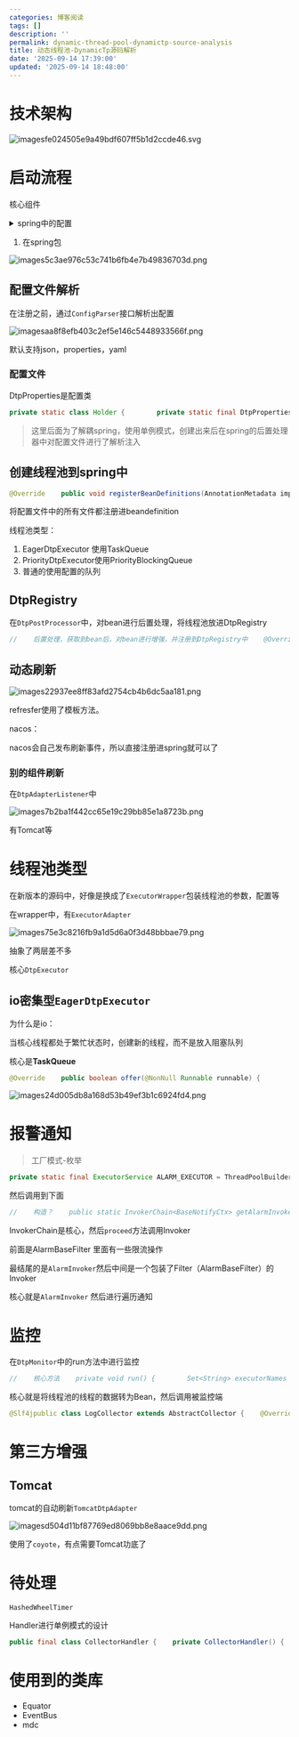 ```yaml
---
categories: 博客阅读
tags: []
description: ''
permalink: dynamic-thread-pool-dynamictp-source-analysis
title: 动态线程池-DynamicTp源码解析
date: '2025-09-14 17:39:00'
updated: '2025-09-14 18:48:00'
---
```


# 技术架构


![imagesfe024505e9a49bdf607ff5b1d2ccde46.svg](/images/90f93117157cc53567aab3b6e3739806.svg)


# 启动流程


核心组件

<details>
<summary>spring中的配置</summary>

```java
package org.dromara.dynamictp.spring;

import org.dromara.dynamictp.common.properties.DtpProperties;
import org.dromara.dynamictp.core.DtpRegistry;
import org.dromara.dynamictp.core.monitor.DtpMonitor;
import org.dromara.dynamictp.core.lifecycle.DtpLifecycle;
import org.dromara.dynamictp.core.lifecycle.LifeCycleManagement;
import org.dromara.dynamictp.core.support.DtpBannerPrinter;
import org.dromara.dynamictp.spring.lifecycle.DtpLifecycleSpringAdapter;
import org.dromara.dynamictp.spring.listener.DtpApplicationListener;
import org.springframework.beans.factory.config.BeanDefinition;
import org.springframework.context.annotation.Bean;
import org.springframework.context.annotation.Configuration;
import org.springframework.context.annotation.Role;

/**
 * DtpBaseBeanConfiguration related
 *
 * @author yanhom
 * @since 1.0.0
 **/
@Configuration
@Role(BeanDefinition.ROLE_INFRASTRUCTURE)
public class DtpBaseBeanConfiguration {

    @Bean
    public DtpProperties dtpProperties() {
        //        使用了单例，因为这些配置在spring的生命周期中进行了解析录入
        return DtpProperties.getInstance();
    }

    @Bean
    public DtpLifecycle dtpLifecycle() {
        return new DtpLifecycle();
    }

    @Bean
    public DtpRegistry dtpRegistry(DtpProperties dtpProperties) {
        return new DtpRegistry(dtpProperties);
    }

    @Bean
    public DtpMonitor dtpMonitor(DtpProperties dtpProperties) {
        return new DtpMonitor(dtpProperties);
    }

    @Bean
    public DtpBannerPrinter dtpBannerPrinter() {
        return DtpBannerPrinter.getInstance();
    }

    @Bean
    public DtpLifecycleSpringAdapter dtpLifecycleSpringAdapter(LifeCycleManagement lifeCycleManagement) {
        return new DtpLifecycleSpringAdapter(lifeCycleManagement);
    }

    @Bean
    public DtpApplicationListener dtpApplicationListener() {
        return new DtpApplicationListener();
    }
}
```


</details>

1. 在spring包

![images5c3ae976c53c741b6fb4e7b49836703d.png](/images/f382bfa14b7b985e8104ee563bb3d2e7.png)


## 配置文件解析


在注册之前，通过`ConfigParser`接口解析出配置


![imagesaa8f8efb403c2ef5e146c5448933566f.png](/images/4b416a0788169bf1460fe96c081a8c66.png)


默认支持json，properties，yaml


### 配置文件


DtpProperties是配置类


```java
private static class Holder {        private static final DtpProperties INSTANCE = new DtpProperties();    }
```

> 这里后面为了解耦spring，使用单例模式，创建出来后在spring的后置处理器中对配置文件进行了解析注入

## 创建线程池到spring中


```java
@Override    public void registerBeanDefinitions(AnnotationMetadata importingClassMetadata, BeanDefinitionRegistry registry) {        DtpProperties dtpProperties = DtpProperties.getInstance();        BinderHelper.bindDtpProperties(environment, dtpProperties);        val executors = dtpProperties.getExecutors();        if (CollectionUtils.isEmpty(executors)) {            log.info("DynamicTp registrar, no executors are configured.");            return;        }// 将每个线程池的配置都放进spring注册中心        executors.forEach(e -> {            if (!e.isAutoCreate()) {                return;            }            Class<?> executorTypeClass = ExecutorType.getClass(e.getExecutorType());            Map<String, Object> propertyValues = buildPropertyValues(e);            Object[] args = buildConstructorArgs(executorTypeClass, e);            BeanRegistrationUtil.register(registry, e.getThreadPoolName(), executorTypeClass, propertyValues, args);        });    }
```


将配置文件中的所有文件都注册进beandefinition


线程池类型：

1. EagerDtpExecutor 使用TaskQueue
2. PriorityDtpExecutor使用PriorityBlockingQueue
3. 普通的使用配置的队列

## DtpRegistry


在`DtpPostProcessor`中，对bean进行后置处理，将线程池放进DtpRegistry


```java
//    后置处理，获取到bean后，对bean进行增强，并注册到DtpRegistry中    @Override    public Object postProcessAfterInitialization(@NonNull Object bean, @NonNull String beanName) throws BeansException {//      对是 ThreadPoolExecutor或者 ThreadPoolTaskExecutor类型的bean进行处理，如果不是直接退出        if (!(bean instanceof ThreadPoolExecutor) && !(bean instanceof ThreadPoolTaskExecutor)) {            return bean;        }        if (bean instanceof DtpExecutor) {            return registerAndReturnDtp(bean);        }        // register juc ThreadPoolExecutor or ThreadPoolTaskExecutor        return registerAndReturnCommon(bean, beanName);    }
```


## 动态刷新


![images22937ee8ff83afd2754cb4b6dc5aa181.png](/images/f4bbf9f9aa4587ed468a8303688e2984.png)


refresfer使用了模板方法。


nacos：


nacos会自己发布刷新事件，所以直接注册进spring就可以了


### 别的组件刷新


在`DtpAdapterListener`中


![images7b2ba1f442cc65e19c29bb85e1a8723b.png](/images/4baff87506bdbb1c95668b77406d97cf.png)


有Tomcat等


# 线程池类型


在新版本的源码中，好像是换成了`ExecutorWrapper`包装线程池的参数，配置等


在wrapper中，有`ExecutorAdapter`


![images75e3c8216fb9a1d5d6a0f3d48bbbae79.png](/images/64e831ca11f0bb6537a5ae91217318d0.png)


抽象了两层差不多


核心`DtpExecutor`


## io密集型`EagerDtpExecutor`


为什么是io：


当核心线程都处于繁忙状态时，创建新的线程，而不是放入阻塞队列


核心是**TaskQueue**


```java
@Override    public boolean offer(@NonNull Runnable runnable) {        if (executor == null) {            throw new RejectedExecutionException("The task queue does not have executor.");        }        if (executor.getPoolSize() == executor.getMaximumPoolSize()) {            return super.offer(runnable);        }        // have free worker. put task into queue to let the worker deal with task.        if (executor.getSubmittedTaskCount() <= executor.getPoolSize()) {            return super.offer(runnable);        }        // return false to let executor create new worker.        //   还没到最大的线程,返回false让父创建线程        if (executor.getPoolSize() < executor.getMaximumPoolSize()) {            return false;        }        // currentPoolThreadSize >= max        return super.offer(runnable);    }
```


![images24d005db8a168d53b49ef3b1c6924fd4.png](/images/df2f6e72e1b4b8eac63956f1d151bbc1.png)


# 报警通知

> 工厂模式-枚举

```java
private static final ExecutorService ALARM_EXECUTOR = ThreadPoolBuilder.newBuilder()            .threadFactory("dtp-alarm")            .corePoolSize(1)            .maximumPoolSize(1)            .workQueue(LINKED_BLOCKING_QUEUE.getName(), 2000)            .rejectedExecutionHandler(RejectedTypeEnum.DISCARD_OLDEST_POLICY.getName())            .rejectEnhanced(false)            .taskWrappers(TaskWrappers.getInstance().getByNames(Sets.newHashSet("mdc")))            .buildDynamic();    private static final InvokerChain<BaseNotifyCtx> ALARM_INVOKER_CHAIN;    static {//        构建责任链        ALARM_INVOKER_CHAIN = NotifyFilterBuilder.getAlarmInvokerChain();    }
```


然后调用到下面


```java
//    构造？    public static InvokerChain<BaseNotifyCtx> getAlarmInvokerChain() {//        spi机制加载的spring容器（解耦了）        val filters = ContextManagerHelper.getBeansOfType(NotifyFilter.class);        Collection<NotifyFilter> alarmFilters = Lists.newArrayList(filters.values());//        责任链？        alarmFilters.add(new AlarmBaseFilter());        alarmFilters = alarmFilters.stream()                .filter(x -> x.supports(NotifyTypeEnum.ALARM))                .sorted(Comparator.comparing(Filter::getOrder))                .collect(Collectors.toList());        return InvokerChainFactory.buildInvokerChain(new AlarmInvoker(), alarmFilters.toArray(new NotifyFilter[0]));    }
```


InvokerChain是核心，然后`proceed`方法调用Invoker


前面是AlarmBaseFilter 里面有一些限流操作


最结尾的是`AlarmInvoker`然后中间是一个包装了Filter（AlarmBaseFilter）的Invoker


核心就是`AlarmInvoker` 然后进行遍历通知


# 监控


在`DtpMonitor`中的run方法中进行监控


```java
//    核心方法    private void run() {        Set<String> executorNames = DtpRegistry.getAllExecutorNames();        try {//            通知？            checkAlarm(executorNames);//            核心方法            collectMetrics(executorNames);        } catch (Exception e) {            log.error("DynamicTp monitor, run error", e);        }    }
```


核心就是将线程池的线程的数据转为Bean，然后调用被监控端


```java
@Slf4jpublic class LogCollector extends AbstractCollector {    @Override    public void collect(ThreadPoolStats threadPoolStats) {        String metrics = JsonUtil.toJson(threadPoolStats);        if (LogHelper.getMonitorLogger() == null) {            log.error("Cannot find monitor logger...");            return;        }        LogHelper.getMonitorLogger().info("{}", metrics);    }    @Override    public String type() {        return CollectorTypeEnum.LOGGING.name().toLowerCase();    }}
```


# 第三方增强


## Tomcat


tomcat的自动刷新`TomcatDtpAdapter`


![imagesd504d11bf87769ed8069bb8e8aace9dd.png](/images/7b0c0d7721752ee05cdd2220b6a9d339.png)


使用了`coyote`，有点需要Tomcat功底了


# 待处理


`HashedWheelTimer`


Handler进行单例模式的设计


```java
public final class CollectorHandler {    private CollectorHandler() {    }    public static CollectorHandler getInstance() {        return CollectorHandlerHolder.INSTANCE;    }    private static class CollectorHandlerHolder {        private static final CollectorHandler INSTANCE = new CollectorHandler();    }}
```


# 使用到的类库

- Equator
- EventBus
- mdc

